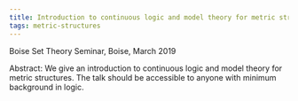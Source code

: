 ```yaml
---
title: Introduction to continuous logic and model theory for metric structures
tags: metric-structures
---
```


Boise Set Theory Seminar, Boise, March 2019<!--more-->

Abstract: We give an introduction to continuous logic and model theory for metric structures. The talk should be accessible to anyone with minimum background in logic.